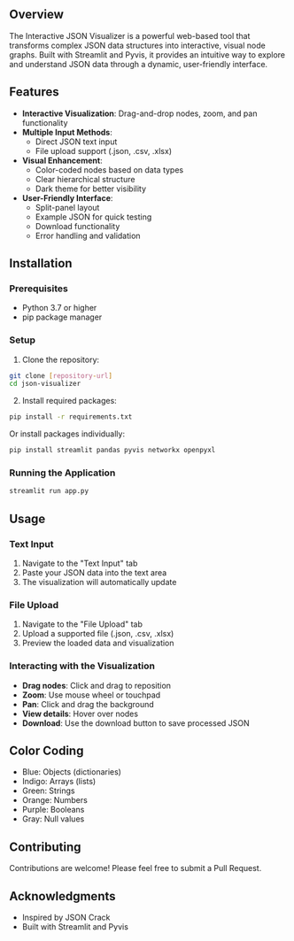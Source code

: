 ## Overview
The Interactive JSON Visualizer is a powerful web-based tool that transforms complex JSON data structures into interactive, visual node graphs. Built with Streamlit and Pyvis, it provides an intuitive way to explore and understand JSON data through a dynamic, user-friendly interface.

## Features
- **Interactive Visualization**: Drag-and-drop nodes, zoom, and pan functionality
- **Multiple Input Methods**: 
  - Direct JSON text input
  - File upload support (.json, .csv, .xlsx)
- **Visual Enhancement**:
  - Color-coded nodes based on data types
  - Clear hierarchical structure
  - Dark theme for better visibility
- **User-Friendly Interface**:
  - Split-panel layout
  - Example JSON for quick testing
  - Download functionality
  - Error handling and validation

## Installation

### Prerequisites
- Python 3.7 or higher
- pip package manager

### Setup
1. Clone the repository:
```bash
git clone [repository-url]
cd json-visualizer
```

2. Install required packages:
```bash
pip install -r requirements.txt
```

Or install packages individually:
```bash
pip install streamlit pandas pyvis networkx openpyxl
```

### Running the Application
```bash
streamlit run app.py
```

## Usage

### Text Input
1. Navigate to the "Text Input" tab
2. Paste your JSON data into the text area
3. The visualization will automatically update

### File Upload
1. Navigate to the "File Upload" tab
2. Upload a supported file (.json, .csv, .xlsx)
3. Preview the loaded data and visualization

### Interacting with the Visualization
- **Drag nodes**: Click and drag to reposition
- **Zoom**: Use mouse wheel or touchpad
- **Pan**: Click and drag the background
- **View details**: Hover over nodes
- **Download**: Use the download button to save processed JSON

## Color Coding
- Blue: Objects (dictionaries)
- Indigo: Arrays (lists)
- Green: Strings
- Orange: Numbers
- Purple: Booleans
- Gray: Null values

## Contributing
Contributions are welcome! Please feel free to submit a Pull Request.

## Acknowledgments
- Inspired by JSON Crack
- Built with Streamlit and Pyvis
